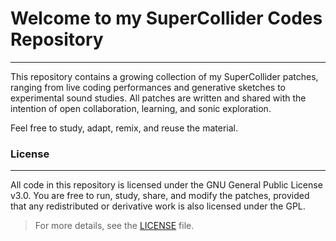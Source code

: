 # Welcome to my SuperCollider Codes Repository
---
This repository contains a growing collection of my SuperCollider patches, ranging from live coding performances and generative sketches to experimental sound studies. All patches are written and shared with the intention of open collaboration, learning, and sonic exploration.

Feel free to study, adapt, remix, and reuse the material.

### License
---
All code in this repository is licensed under the GNU General Public License v3.0. You are free to run, study, share, and modify the patches, provided that any redistributed or derivative work is also licensed under the GPL.

> For more details, see the [LICENSE](./LICENSE) file. 

